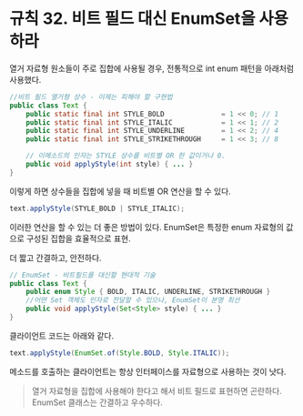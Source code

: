 # 규칙 32. 비트 필드 대신 EnumSet을 사용하라

열거 자료형 원소들이 주로 집합에 사용될 경우, 전통적으로 int enum 패턴을 아래처럼 사용했다.

```java
//비트 필드 열거형 상수 - 이제는 피해야 할 구현법
public class Text {
	public static final int STYLE_BOLD				= 1 << 0; // 1
	public static final int STYLE_ITALIC			= 1 << 1; // 2
	public static final int STYLE_UNDERLINE			= 1 << 2; // 4
	public static final int STYLE_STRIKETHROUGH		= 1 << 3; // 8

	// 이메소드의 인자는 STYLE 상수를 비트별 OR 한 값이거나 0.
	public void applyStyle(int style) { ... }
}
```
이렇게 하면 상수들을 집합에 넣을 때 비트별 OR 연산을 할 수 있다.
```java
text.applyStyle(STYLE_BOLD | STYLE_ITALIC);
```

이러한 연산을 할 수 있는 더 좋은 방법이 있다. EnumSet은 특정한 enum 자료형의 값으로 구성된 집합을 효율적으로 표현.

더 짧고 간결하고, 안전하다.
```java
// EnumSet - 비트필드를 대신할 현대적 기술
public class Text {
	public enum Style { BOLD, ITALIC, UNDERLINE, STRIKETHROUGH }
	//어떤 Set 객체도 인자로 전달할 수 있으나, EnumSet이 분명 최선
	public void applyStyle(Set<Style> style) { ... }
}
```

클라이언트 코드는 아래와 같다.
```java
text.applyStyle(EnumSet.of(Style.BOLD, Style.ITALIC));
```
메소드를 호출하는 클라이언트는 항상 인터페이스를 자료형으로 사용하는 것이 낫다. 

> 열거 자료형을 집합에 사용해야 한다고 해서 비트 필드로 표현하면 곤란하다. EnumSet 클래스는 간결하고 우수하다. 
